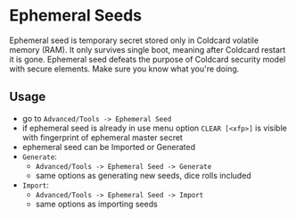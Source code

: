 # Ephemeral Seeds

Ephemeral seed is temporary secret stored only in Coldcard volatile memory (RAM). It only survives single boot, meaning
after Coldcard restart it is gone.
Ephemeral seed defeats the purpose of Coldcard security model with secure elements. Make sure you know what you're doing.


## Usage
* go to `Advanced/Tools -> Ephemeral Seed`
* if ephemeral seed is already in use menu option `CLEAR [<xfp>]` is visible with fingerprint of ephemeral master secret
* ephemeral seed can be Imported or Generated
* `Generate`:
  * `Advanced/Tools -> Ephemeral Seed -> Generate`
  * same options as generating new seeds, dice rolls included
* `Import`:
  * `Advanced/Tools -> Ephemeral Seed -> Import`
  * same options as importing seeds